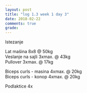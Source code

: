 ```yaml
---
layout: post
title: "log 1.3 week 1 day 3"
date: 2018-02-22
comments: true
grade:
---
```


Istezanje

Lat mašina 8x8 @ 50kg   
Veslanje na sajli 3xmax. @ 43kg  
Pullover 3xmax. @ 17kg       

Biceps curls - masina 4xmax. @ 20kg   
Biceps curls - konop 4xmax. @ 20kg   

Podlaktice 4x     
